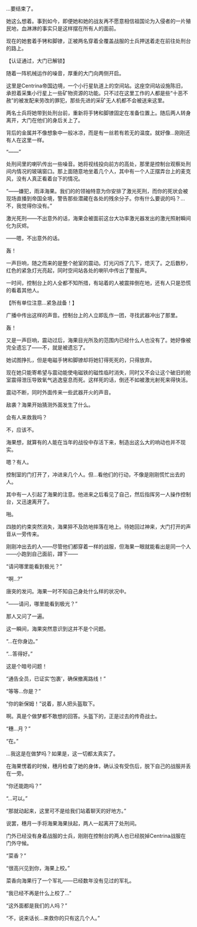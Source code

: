 ...要结束了。

她这么想着。事到如今，即便她和她的战友再不愿意相信祖国论为入侵者的一片殖民地，血淋淋的事实只是这样摆在所有人的面前。

现在的她套着手铐和脚镣，正被两名穿着全覆盖战服的士兵押送着走在前往处刑台的路上。

【认证通过，大门已解锁】

随着一阵机械运作的噪音，厚重的大门向两侧开启。

这里是Centrina帝国边境，一个小行星轨道上的空间站。这座空间站设施陈旧，承担着采集小行星上一些矿物资源的功能。只不过在这里工作的人都是些“十恶不赦”的被发配来劳改的罪犯，那些先进的采矿无人机都不会被送来这里。

两名士兵将她带到处刑台前，重新将手铐和脚镣固定在准备位置上。随后两人转身离开，大门在他们的身后关上了。

背后的金属并不像想象中一般冰凉，而是有一丝若有若无的温度。就好像...刚刚还有人在这里一样。

“——”

处刑间里的喇叭传出一些噪音。她将视线投向前方的高处，那里是控制台观察处刑间内情况的玻璃窗口。那上面随意地坐着几个人，其中有一个人正摆弄台上的麦克风，没有人真正看着台下的情况。

“——嫌犯，雨泽海果。我们的的领袖特意为你安排了激光死刑，而你的死状会被现场直播到帝国全境，警告那些潜藏在各处的残余分子。你有什么要说的吗？...不，我觉得你没有。”

激光死刑——不出意外的话，海果会被面前这台大功率激光器发出的激光照射瞬间化为灰烬。

——嗯，不出意外的话。



轰！

一声巨响，随之而来的是整个舱室的震动。灯光闪烁了几下，熄灭了。之后数秒，红色的紧急灯光亮起，同时空间站各处的喇叭中传出了警报声。

一时间，控制台上的人全都不知所措，有站着的人被震摔倒在地，还有人只是恐慌的看着其他人。

【所有单位注意...紧急战备！】

广播中传出这样的声音。控制台上的人立即乱作一团，寻找武器冲出了那里。

轰！

又是一声巨响，震动过后，海果目光所及的范围内已经什么人也没有了。她好像被完全遗忘了——不，就是被遗忘了。

她试图挣扎，但是电磁手铐和脚镣却将她钉得死死的，只得放弃。

现在她只能寄希望与震动能使电磁铁的磁性临时消失，同时又不会让这个破旧的舱室震得泄压导致氧气逃逸窒息而死。这样死的话，倒还不如被激光射死来得快活。

震动不断，同时外面传来一些武器开火的声音。

敌袭？海果开始猜测外面发生了什么。

会有人来救我吗？

不，应该不。

海果想，就算有的人能在当年的战役中存活下来，制造出这么大的响动也并不现实。

嗯？有人。

控制室的门打开了，冲进来几个人。但...看他们的行动，不像是刚刚慌忙出去的人。

其中有一人引起了海果的注意。他进来之后看见了自己，然后指挥另一人操作控制台，又迅速离开了。

啪。

四肢的约束突然消失，海果猝不及防地摔落在地上。待她回过神来，大门打开的声音从一旁传来。

刚刚冲出去的人——尽管他们都穿着一样的战服，但海果一眼就能看出是同一个人——小跑到自己面前，蹲下——

“请问哪里能看到极光？”

“啊...?”

唐突的发问。海果一时不知自己身处什么样的状况中。

“——请问，哪里能看到极光？”

那人又问了一遍。

这一瞬间，海果突然意识到这并不是个问题。

“...在你身边。”

“...答得好。”

这是个暗号问题！

“通告全员，已证实‘包裹’，确保撤离路线！”

“等等...你是？”

“你的新保姆！”说着，那人把头盔取下。

啊。真是个做梦都不敢想的回答。头盔下的，正是过去的传奇战士。

“穗...月？”

“在。”

...我这是在做梦吗？如果是，这一切都太真实了。

在海果愣着的时候，穗月检查了她的身体，确认没有受伤后，脱下自己的战服并丢在一旁。

“你还能跑吗？”

“...可以。”

“那就动起来，这里可不是给我们站着聊天的好地方。”

说罢，穗月一手将海果海果扶起，两人一起离开了处刑间。

门外已经没有身着战服的士兵，刚刚在控制台的两人也已经脱掉Centrina战服在门外守候。

“菜香？”

“很高兴见到你，海果上校。”

菜香向海果行了一个军礼——已经数年没有见过的军礼。

“我已经不再是什么上校了...”

“这外面都是我们的人吗？”

“不，说来话长...来救你的只有这几个人。”